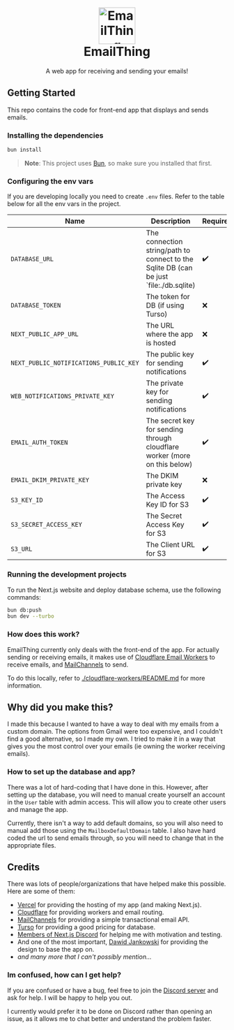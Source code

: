 <h1 align="center">
  <img src="https://emailthing.xyz/logo.png" alt="EmailThing Logo" width="84">
  <br>
  EmailThing
</h1>

<p align="center">A web app for receiving and sending your emails!</p>

## Getting Started

This repo contains the code for front-end app that displays and sends emails.

### Installing the dependencies

```sh
bun install
```

> **Note**: This project uses [Bun](https://bun.sh), so make sure you installed that first.

### Configuring the env vars

If you are developing locally you need to create `.env` files. Refer to the table below for all the env vars in the project.


| Name                                   | Description                                                                              | Required? |
| -------------------------------------- | ---------------------------------------------------------------------------------------- | --------- |
| `DATABASE_URL`                         | The connection string/path to connect to the Sqlite DB (can be just `file:./db.sqlite)   | ✔️        |
| `DATABASE_TOKEN`                       | The token for DB (if using Turso)                                                        | ❌        |
| `NEXT_PUBLIC_APP_URL`                  | The URL where the app is hosted                                                          | ❌        |
| `NEXT_PUBLIC_NOTIFICATIONS_PUBLIC_KEY` | The public key for sending notifications                                                 | ✔️        |
| `WEB_NOTIFICATIONS_PRIVATE_KEY`        | The private key for sending notifications                                                | ✔️        |
| `EMAIL_AUTH_TOKEN`                     | The secret key for sending through cloudflare worker (more on this below)                | ✔️        |
| `EMAIL_DKIM_PRIVATE_KEY`               | The DKIM private key                                                                     | ❌        |
| `S3_KEY_ID`                            | The Access Key ID for S3                                                                 | ✔️        |
| `S3_SECRET_ACCESS_KEY`                 | The Secret Access Key for S3                                                             | ✔️        |
| `S3_URL`                               | The Client URL for S3                                                                    | ✔️        |

### Running the development projects

To run the Next.js website and deploy database schema, use the following commands:

```sh
bun db:push
bun dev --turbo
```

### How does this work?

EmailThing currently only deals with the front-end of the app. For actually sending or receiving emails, it makes use of [Cloudflare Email Workers](https://developers.cloudflare.com/email-routing/email-workers/) to receive emails, and [MailChannels](https://blog.cloudflare.com/sending-email-from-workers-with-mailchannels) to send.

To do this locally, refer to [./cloudflare-workers/README.md](./cloudflare-workers/README.md) for more information.

## Why did you make this?

I made this because I wanted to have a way to deal with my emails from a custom domain. The options from Gmail were too expensive, and I couldn't find a good alternative, so I made my own. I tried to make it in a way that gives you the most control over your emails (ie owning the worker receiving emails).

### How to set up the database and app?

There was a lot of hard-coding that I have done in this. However, after setting up the database, you will need to manual create yourself an account in the `User` table with admin access. This will allow you to create other users and manage the app. 

Currently, there isn't a way to add default domains, so you will also need to manual add those using the `MailboxDefaultDomain` table. I also have hard coded the url to send emails through, so you will need to change that in the appropriate files.

## Credits

There was lots of people/organizations that have helped make this possible. Here are some of them:

* [Vercel](https://vercel.com) for providing the hosting of my app (and making Next.js).
* [Cloudflare](https://cloudflare.com) for providing workers and email routing.
* [MailChannels](https://mailchannels.com) for providing a simple transactional email API.
* [Turso](https://turso.tech) for providing a good pricing for database.
* [Members of Next.js Discord](https://discord.gg/NextJS) for helping me with motivation and testing.
* And one of the most important, [Dawid Jankowski](https://dribbble.com/shots/15142673-E-mail-Client-Inbox-Dark-Mode) for providing the design to base the app on.
* *and many more that I can't possibly mention...*

### Im confused, how can I get help?

If you are confused or have a bug, feel free to join the [Discord server](https://discord.gg/GT9Q2Yz4VS) and ask for help. I will be happy to help you out.

I currently would prefer it to be done on Discord rather than opening an issue, as it allows me to chat better and understand the problem faster.

